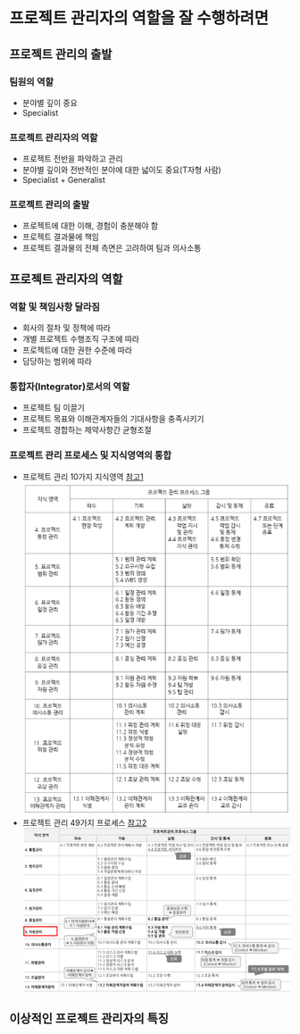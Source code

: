 # 프로젝트 관리자의 역할을 잘 수행하려면

## 프로젝트 관리의 출발

### 팀원의 역할

- 분야별 깊이 중요
- Specialist

### 프로젝트 관리자의 역할

- 프로젝트 전반을 파악하고 관리
- 분야별 깊이와 전반적인 분야에 대한 넓이도 중요(T자형 사람)
- Specialist + Generalist

### 프로젝트 관리의 출발

- 프로젝트에 대한 이해, 경험이 충분해야 함
- 프로젝트 결과물에 책임
- 프로젝트 결과물의 전체 측면은 고려하여 팀과 의사소통

## 프로젝트 관리자의 역할

### 역할 및 책임사항 달라짐

- 회사의 절차 및 정책에 따라
- 개별 프로젝트 수행조직 구조에 따라
- 프로젝트에 대한 권한 수준에 따라
- 담당하는 범위에 따라

### 통합자(Integrator)로서의 역할

- 프로젝트 팀 이끌기
- 프로젝트 목표와 이해관계자들의 기대사항을 충족시키기
- 프로젝트 경합하는 제약사항간 균형조절

### 프로젝트 관리 프로세스 및 지식영역의 통합

- 프로젝트 관리 10가지 지식영역 [참고1]
![프로젝트_관리_10가지_지식영역](./images/01.프로젝트_관리_10가지_지식영역.png)
- 프로젝트 관리 49가지 프로세스 [참고2]
![프로젝트_관리_49가지_프로세스](./images/01.프로젝트_관리_49가지_프로세스.png)

## 이상적인 프로젝트 관리자의 특징

[참고1]: https://blog.naver.com/renucs/221174044158
[참고2]: https://33cram.tistory.com/115

